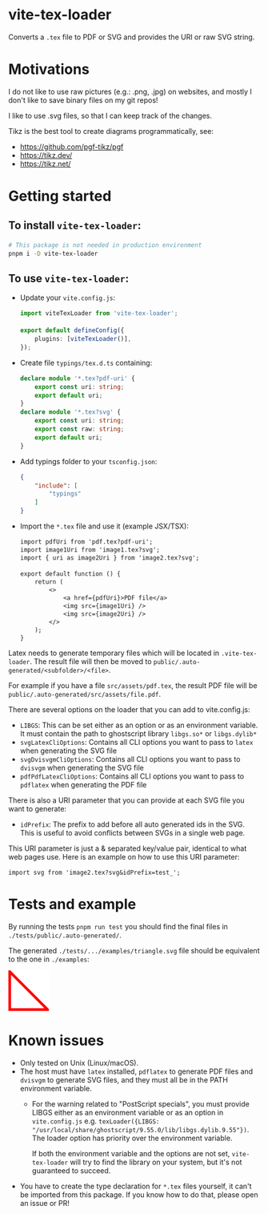 # vite-tex-loader

Converts a `.tex` file to PDF or SVG and provides the URI or raw SVG string.

# Motivations

I do not like to use raw pictures (e.g.: .png, .jpg) on websites, and mostly I
don't like to save binary files on my git repos!

I like to use .svg files, so that I can keep track of the changes.

Tikz is the best tool to create diagrams programmatically, see:

- https://github.com/pgf-tikz/pgf
- https://tikz.dev/
- https://tikz.net/

# Getting started

## To install `vite-tex-loader`:

```bash
# This package is not needed in production environment
pnpm i -D vite-tex-loader
```

## To use `vite-tex-loader`:

- Update your `vite.config.js`:
  ```typescript
  import viteTexLoader from 'vite-tex-loader';

  export default defineConfig({
      plugins: [viteTexLoader()],
  });
  ```
- Create file `typings/tex.d.ts` containing:
  ```typescript
  declare module '*.tex?pdf-uri' {
      export const uri: string;
      export default uri;
  }
  declare module '*.tex?svg' {
      export const uri: string;
      export const raw: string;
      export default uri;
  }
  ```
- Add typings folder to your `tsconfig.json`:
  ```json
  {
      "include": [
          "typings"
      ]
  }
  ```
- Import the `*.tex` file and use it (example JSX/TSX):
  ```tsx
  import pdfUri from 'pdf.tex?pdf-uri';
  import image1Uri from 'image1.tex?svg';
  import { uri as image2Uri } from 'image2.tex?svg';

  export default function () {
      return (
          <>
              <a href={pdfUri}>PDF file</a>
              <img src={image1Uri} />
              <img src={image2Uri} />
          </>
      );
  }
  ```

Latex needs to generate temporary files which will be located in
`.vite-tex-loader`. The result file will then be moved to
`public/.auto-generated/<subfolder>/<file>`.

For example if you have a file `src/assets/pdf.tex`, the result PDF file will be
`public/.auto-generated/src/assets/file.pdf`.

There are several options on the loader that you can add to vite.config.js:

- `LIBGS`: This can be set either as an option or as an environment variable. It
  must contain the path to ghostscript library `libgs.so*` or `libgs.dylib*`
- `svgLatexCliOptions`: Contains all CLI options you want to pass to `latex`
  when generating the SVG file
- `svgDvisvgmCliOptions`: Contains all CLI options you want to pass to `dvisvgm`
  when generating the SVG file
- `pdfPdfLatexCliOptions`: Contains all CLI options you want to pass to
  `pdflatex` when generating the PDF file

There is also a URI parameter that you can provide at each SVG file you want to
generate:

- `idPrefix`: The prefix to add before all auto generated ids in the SVG. This
  is useful to avoid conflicts between SVGs in a single web page.

This URI parameter is just a & separated key/value pair, identical to what web
pages use. Here is an example on how to use this URI parameter:

```tsx
import svg from 'image2.tex?svg&idPrefix=test_';
```

# Tests and example

By running the tests `pnpm run test` you should find the final files in
`./tests/public/.auto-generated/`.

The generated `./tests/.../examples/triangle.svg` file should be equivalent to
the one in `./examples`:

![Triangle example](examples/triangle.svg?raw=true "Triangle example")

# Known issues

- Only tested on Unix (Linux/macOS).
- The host must have `latex` installed, `pdflatex` to generate PDF files and
  `dvisvgm` to generate SVG files, and they must all be in the PATH environment
  variable.
  - For the warning related to "PostScript specials", you must provide LIBGS
    either as an environment variable or as an option in `vite.config.js` e.g.
    `texLoader({LIBGS: "/usr/local/share/ghostscript/9.55.0/lib/libgs.dylib.9.55"})`.
    The loader option has priority over the environment variable.

    If both the environment variable and the options are not set,
    `vite-tex-loader` will try to find the library on your system, but it's not
    guaranteed to succeed.
- You have to create the type declaration for `*.tex` files yourself, it can't
  be imported from this package. If you know how to do that, please open an
  issue or PR!
